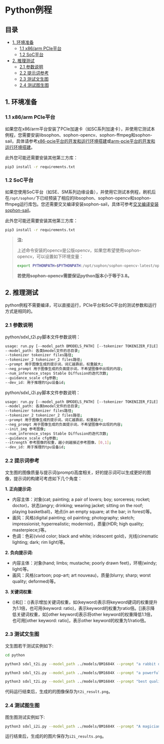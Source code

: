# Python例程

## 目录

* [1. 环境准备](#1-环境准备)
    * [1.1 x86/arm PCIe平台](#11-x86arm-pcie平台)
    * [1.2 SoC平台](#12-soc平台)
* [2. 推理测试](#2-推理测试)
    * [2.1 参数说明](#21-参数说明)
    * [2.2 提示词参考](#22-提示词参考)
    * [2.3 测试文生图](#23-测试文生图)
    * [2.4 测试图生图](#24-测试图生图)

## 1. 环境准备

### 1.1 x86/arm PCIe平台

如果您在x86/arm平台安装了PCIe加速卡（如SC系列加速卡），并使用它测试本例程，您需要安装libsophon、sophon-opencv、sophon-ffmpeg和sophon-sail，具体请参考[x86-pcie平台的开发和运行环境搭建](../../../docs/Environment_Install_Guide.md#3-x86-pcie平台的开发和运行环境搭建)或[arm-pcie平台的开发和运行环境搭建](../../../docs/Environment_Install_Guide.md#5-arm-pcie平台的开发和运行环境搭建)。

此外您可能还需要安装其他第三方库：

```bash
pip3 install -r requirements.txt
```

### 1.2 SoC平台

如果您使用SoC平台（如SE、SM系列边缘设备），并使用它测试本例程，刷机后在`/opt/sophon/`下已经预装了相应的libsophon、sophon-opencv和sophon-ffmpeg运行库包。您还需要交叉编译安装sophon-sail，具体可参考[交叉编译安装sophon-sail](../../../docs/Environment_Install_Guide.md#42-交叉编译安装sophon-sail)。

此外您可能还需要安装其他第三方库：

```bash
pip3 install -r requirements.txt
```

> **注:**
>
> 上述命令安装的opencv是公版opencv，如果您希望使用sophon-opencv，可以设置如下环境变量：
> ```bash
> export PYTHONPATH=$PYTHONPATH:/opt/sophon/sophon-opencv-latest/opencv-python/
> ```
> **若使用sophon-opencv需要保证python版本小于等于3.8。**

## 2. 推理测试

python例程不需要编译，可以直接运行，PCIe平台和SoC平台的测试参数和运行方式是相同的。

### 2.1 参数说明

python/sdxl_t2i.py脚本文件参数说明：

```bash
usage: run.py [--model_path BMODELS_PATH] [--tokenizer TOKENIZER_FILE] [--tokenizer_2 TOKENIZER_2_FILE] [--prompt PROMPT] [--neg_prompt NEGATIVE_PROMPT] [--num_inference_steps ITERATION_NUMS] [--guidance_scale CFG parameter] [--dev_id DEV_ID]
--model_path: 各类bmodel文件的总目录;
--tokenizer tokenizer files路径;
--tokenizer_2 tokenizer_2 files路径;
--prompt 用于图像生成的提示词，词汇越靠前，权重越大;
--neg_prompt 用于图像生成的负面提示词，不希望图像中出现的内容;
--num_inference_steps Stable Diffusion的迭代次数;
--guidance_scale cfg参数;
--dev_id: 用于推理的tpu设备id;
```

python/sdxl_i2i.py脚本文件参数说明：

```bash
usage: run.py [--model_path BMODELS_PATH] [--tokenizer TOKENIZER_FILE] [--tokenizer_2 TOKENIZER_2_FILE] [--prompt PROMPT] [--neg_prompt NEGATIVE_PROMPT] [--init_img REFERENCED IMAGE] [--num_inference_steps ITERATION_NUMS] [--guidance_scale CFG parameter] [--strength INFLUENCE OF REFERENCED IMAGE] [--dev_id DEV_ID]
--model_path: 各类bmodel文件的总目录;
--tokenizer tokenizer files路径;
--tokenizer_2 tokenizer_2 files路径;
--prompt 用于图像生成的提示词，词汇越靠前，权重越大;
--neg_prompt 用于图像生成的负面提示词，不希望图像中出现的内容;
--init_img 参考图像;
--num_inference_steps Stable Diffusion的迭代次数;
--guidance_scale cfg参数;
--strength 参考图像的权重，越小则越接近参考图像，[0,1];
--dev_id: 用于推理的tpu设备id;
```

### 2.2 提示词参考

文生图的图像质量与提示词(prompt)高度相关，好的提示词可以生成更好的图像，提示词的构建可考虑如下几个角度：

**1. 正向提示词:**

- 内容主体：对象(cat; painting; a pair of lovers; boy; sorceress; rocket; doctor)，状态(angry; drinking; wearing jacket; sitting on the roof; playing basketball)，地点(in an empty square; at the bar; in forest)等。
- 画风：风格(digital painting; oil painting; photography; sketch; impressionist; hyperrealistic; modernist)，质量(HDR; high quality; masterpiece;)等。
- 色调：色彩(vivid color; black and white; iridescent gold)，光线(cinematic lighting; dark; rim light)等。

**2. 负向提示词:**

- 内容主体：对象(hand; limbs; mustache; poorly drawn feet)，环境(windy; light)等。
- 画风：风格(cartoon; pop-art; art nouveau)，质量(blurry; sharp; worst quality; deformed)等。

**3. 关键词权重**:

- ()和[]：()表示增加关键词权重，如(keyword)表示将keyword键词的权重提升为1.1倍，也可用(keyword: ratio)，表示keyword的权重为ratio倍。[]表示降低关键词权重，如[other keyword]表示将other keyword的权重降低1.1倍，也可用[other keyword: ratio]，表示other keyword的权重为1/ratio倍。

### 2.3 测试文生图

文生图若干测试实例如下:

```bash
cd python

python3 sdxl_t2i.py --model_path ../models/BM1684X --prompt "a rabbit driking at the bar" --neg_prompt "worst quality" --num_inference_steps 20 --dev_id 0

python3 sdxl_t2i.py --model_path ../models/BM1684X --prompt "a powerful mysterious sorceress, casting lightning magic, detailed clothing, digital painting, hyperrealistic, fantasy, Surrealist, upper body, artstation, highly detailed, sharp focus, stunningly beautiful, dystopian" --neg_prompt "worst quality" --num_inference_steps 50 --dev_id 0

python3 sdxl_t2i.py --model_path ../models/BM1684X --prompt "best quality, photography, vivid color, young boy, wearing jacket, short hair, sitting on the roof, the background are several tall buildings" --neg_prompt "worst quality" --num_inference_steps 50 --dev_id 0
```

代码运行结束后，生成的的图像保存为`t2i_result.png`。

### 2.4 测试图生图

图生图测试实例如下:

```bash
python3 sdxl_i2i.py --model_path ../models/BM1684X --prompt "A magician riding a grey donkey" --neg_prompt "worst quality" --init_img "../pics/astronaut.png" --num_inference_steps 50 --dev_id 0
```

运行结束后，生成的的图片保存为`i2i_results.png`。